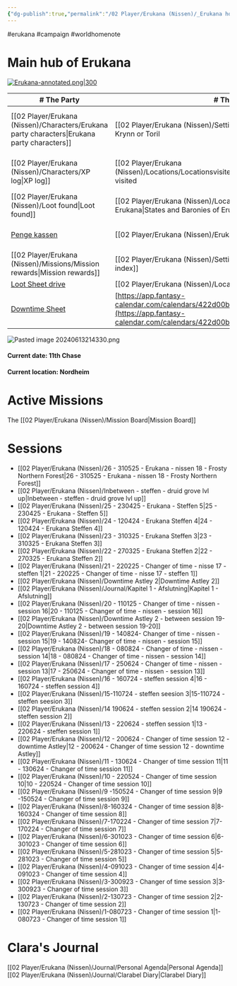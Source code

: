 ```yaml
---
{"dg-publish":true,"permalink":"/02 Player/Erukana (Nissen)/_Erukana home/"}
---
```


#erukana #campaign #worldhomenote

# Main hub of Erukana 

[![Erukana-annotated.png|300](/img/user/10%20Attachments/Erukana-annotated.png)](Erukana-annotated.png)

| # The Party                                                                                                            | # The world                                                                                                                                                | # Factions & People                                 | # Open loops                                     |
| ---------------------------------------------------------------------------------------------------------------------- | ---------------------------------------------------------------------------------------------------------------------------------------------------------- | --------------------------------------------------- | ------------------------------------------------ |
| [[02 Player/Erukana (Nissen)/Characters/Erukana party characters\|Erukana party characters]]                                                                                           | [[02 Player/Erukana (Nissen)/Setting lore/Ceynor\|Ceynor]], on either Krynn or Toril                                                                                                                       | [[02 Player/Erukana (Nissen)/People/1.People DB folder\|1.People DB folder]] - [[2. Erukana People List\|2. Erukana People List]] | [[02 Player/Erukana (Nissen)/Journal/Erukana Quests and Questions\|Erukana Quests and Questions]]                 |
| [[02 Player/Erukana (Nissen)/Characters/XP log\|XP log]]                                                                                                             | [[02 Player/Erukana (Nissen)/Locations/Locationsvisited/Locationsvisited\|Locationsvisited]] visited                                                                                                                               | [[02 Player/Erukana (Nissen)/Factions/The Queensguard\|The Queensguard]]                                 | [[02 Player/Erukana (Nissen)/Journal/Erukana Party Agenda\|Erukana Party Agenda]]                         |
| [[02 Player/Erukana (Nissen)/Loot found\|Loot found]]                                                                                                         | [[02 Player/Erukana (Nissen)/Locations/States and Baronies of Erukana\|States and Baronies of Erukana]]                                                                                                                         | [[02 Player/Erukana (Nissen)/Factions/Sølvhånden\|Sølvhånden]]                                      | [[Outdated - Clue Board-1.canvas\|Clue Board-1]] |
| [Penge kassen](https://docs.google.com/spreadsheets/d/1X6DGQd9KXZYHPHzU_ZLQowYHiRTAPz3oIMXviP7aCSU/edit?usp=sharing)   | [[02 Player/Erukana (Nissen)/Erukana Tag list\|Erukana Tag list]]                                                                                                                                       | [[02 Player/Erukana (Nissen)/Factions/Emerald enclave\|Emerald enclave]]                                 |                                                  |
| [[02 Player/Erukana (Nissen)/Missions/Mission rewards\|Mission rewards]]                                                                                                    | [[02 Player/Erukana (Nissen)/Setting lore/Setting lore index\|Setting lore index]]                                                                                                                                     | [[02 Player/Erukana (Nissen)/Setting lore/Kong Janus af Erukana\|Kong Janus af Erukana]]                           |                                                  |
| [Loot Sheet drive](https://loot.xcv.dk)                                                                                | [[02 Player/Erukana (Nissen)/Locations/ErukanaMap\|ErukanaMap]]                                                                                                                                             |                                                     |                                                  |
| [Downtime Sheet](https://docs.google.com/spreadsheets/d/1sIJETEqeN5-KZOZiNETAmAtHIwSFup85eiREJ9aMxzw/edit?gid=0#gid=0) | [https://app.fantasy-calendar.com/calendars/422d00b63d41c292cf22ef53ce369acd](https://app.fantasy-calendar.com/calendars/422d00b63d41c292cf22ef53ce369acd) |                                                     |                                                  |

![Pasted image 20240613214330.png](/img/user/10%20Attachments/Pasted%20image%2020240613214330.png)

#### Current date: 11th Chase
#### Current location: Nordheim 
# Active Missions 
The [[02 Player/Erukana (Nissen)/Mission Board\|Mission Board]]


# Sessions 

- [[02 Player/Erukana (Nissen)/26 - 310525 - Erukana - nissen 18 - Frosty Northern Forest\|26 - 310525 - Erukana - nissen 18 - Frosty Northern Forest]]
- [[02 Player/Erukana (Nissen)/Inbetween - steffen - druid grove lvl up\|Inbetween - steffen - druid grove lvl up]]
- [[02 Player/Erukana (Nissen)/25 - 230425 - Erukana - Steffen 5\|25 - 230425 - Erukana - Steffen 5]]
- [[02 Player/Erukana (Nissen)/24 - 120424 - Erukana Steffen 4\|24 - 120424 - Erukana Steffen 4]]
- [[02 Player/Erukana (Nissen)/23 - 310325 - Erukana Steffen 3\|23 - 310325 - Erukana Steffen 3]]
- [[02 Player/Erukana (Nissen)/22 - 270325 - Erukana Steffen 2\|22 - 270325 - Erukana Steffen 2]]
- [[02 Player/Erukana (Nissen)/21 - 220225 - Changer of time - nisse 17 - steffen 1\|21 - 220225 - Changer of time - nisse 17 - steffen 1]]
- [[02 Player/Erukana (Nissen)/Downtime Astley 2\|Downtime Astley 2]]
- [[02 Player/Erukana (Nissen)/Journal/Kapitel 1 - Afslutning\|Kapitel 1 - Afslutning]]
- [[02 Player/Erukana (Nissen)/20 - 110125 - Changer of time - nissen - session 16\|20 - 110125 - Changer of time - nissen - session 16]]
- [[02 Player/Erukana (Nissen)/Downtime Astley 2 - between session 19-20\|Downtime Astley 2 - between session 19-20]]
- [[02 Player/Erukana (Nissen)/19 - 140824- Changer of time - nissen -  session 15\|19 - 140824- Changer of time - nissen -  session 15]]
- [[02 Player/Erukana (Nissen)/18 - 080824 - Changer of time - nissen - session 14\|18 - 080824 - Changer of time - nissen - session 14]]
- [[02 Player/Erukana (Nissen)/17 - 250624 - Changer of time - nissen - session 13\|17 - 250624 - Changer of time - nissen - session 13]]
- [[02 Player/Erukana (Nissen)/16 - 160724 - steffen session 4\|16 - 160724 - steffen session 4]]
- [[02 Player/Erukana (Nissen)/15-110724 - steffen seesion 3\|15-110724 - steffen seesion 3]]
- [[02 Player/Erukana (Nissen)/14 190624 - steffen session 2\|14 190624 - steffen session 2]]
- [[02 Player/Erukana (Nissen)/13 - 220624 - steffen session 1\|13 - 220624 - steffen session 1]]
- [[02 Player/Erukana (Nissen)/12 - 200624 - Changer of time session 12 - downtime Astley\|12 - 200624 - Changer of time session 12 - downtime Astley]]
- [[02 Player/Erukana (Nissen)/11 - 130624 - Changer of time session 11\|11 - 130624 - Changer of time session 11]]
- [[02 Player/Erukana (Nissen)/10 - 220524 - Changer of time session 10\|10 - 220524 - Changer of time session 10]]
- [[02 Player/Erukana (Nissen)/9 -150524 - Changer of time session 9\|9 -150524 - Changer of time session 9]]
- [[02 Player/Erukana (Nissen)/8-160324 - Changer of time session 8\|8-160324 - Changer of time session 8]]
- [[02 Player/Erukana (Nissen)/7-170224 - Changer of time session 7\|7-170224 - Changer of time session 7]]
- [[02 Player/Erukana (Nissen)/6-301023 - Changer of time session 6\|6-301023 - Changer of time session 6]]
- [[02 Player/Erukana (Nissen)/5-281023 - Changer of time session 5\|5-281023 - Changer of time session 5]]
- [[02 Player/Erukana (Nissen)/4-091023 - Changer of time session 4\|4-091023 - Changer of time session 4]]
- [[02 Player/Erukana (Nissen)/3-300923 - Changer of time session 3\|3-300923 - Changer of time session 3]]
- [[02 Player/Erukana (Nissen)/2-130723 - Changer of time session 2\|2-130723 - Changer of time session 2]]
- [[02 Player/Erukana (Nissen)/1-080723 - Changer of time session 1\|1-080723 - Changer of time session 1]]

# Clara's Journal 
[[02 Player/Erukana (Nissen)/Journal/Personal Agenda\|Personal Agenda]]
[[02 Player/Erukana (Nissen)/Journal/Clarabel Diary\|Clarabel Diary]]
